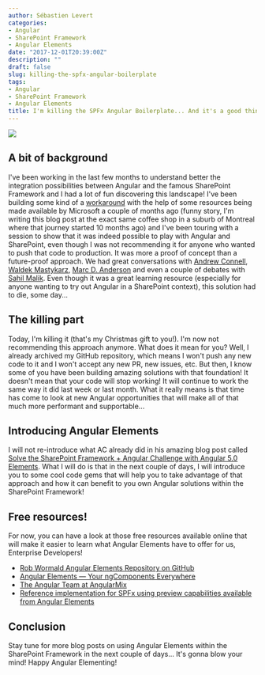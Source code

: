 ```yaml
---
author: Sébastien Levert
categories:
- Angular
- SharePoint Framework
- Angular Elements
date: "2017-12-01T20:39:00Z"
description: ""
draft: false
slug: killing-the-spfx-angular-boilerplate
tags:
- Angular
- SharePoint Framework
- Angular Elements
title: I'm killing the SPFx Angular Boilerplate... And it's a good thing!
---
```



![](/content/images/2017/12/Copy-of-SharePoint-Framework-and-Angular---Walkthrough-of-the-SPFx-Angular-Boilerplate.jpg)

## A bit of background
I've been working in the last few months to understand better the integration possibilities between Angular and the famous SharePoint Framework and I had a lot of fun discovering this landscape! I've been building some kind of a [workaround](https://github.com/sebastienlevert/spfx-angular-boilerplate) with the help of some resources being made available by Microsoft a couple of months ago (funny story, I'm writing this blog post at the exact same coffee shop in a suburb of Montreal where that journey started 10 months ago) and I've been touring with a session to show that it was indeed possible to play with Angular and SharePoint, even though I was not recommending it for anyone who wanted to push that code to production. It was more a proof of concept than a future-proof approach. We had great conversations with [Andrew Connell](https://twitter.com/andrewconnell), [Waldek Mastykarz](https://twitter.com/waldekm), [Marc D. Anderson](https://twitter.com/sympmarc) and even a couple of debates with [Sahil Malik](https://twitter.com/sahilmalik). Even though it was a great learning resource (especially for anyone wanting to try out Angular in a SharePoint context), this solution had to die, some day...

## The killing part
Today, I'm killing it (that's my Christmas gift to you!). I'm now not recommending this approach anymore. What does it mean for you? Well, I already archived my GitHub repository, which means I won't push any new code to it and I won't accept any new PR, new issues, etc. But then, I know some of you have been building amazing solutions with that foundation! It doesn't mean that your code will stop working! It will continue to work the same way it did last week or last month. What it really means is that time has come to look at new Angular opportunities that will make all of that much more performant and supportable...

## Introducing Angular Elements

I will not re-introduce what AC already did in his amazing blog post called [Solve the SharePoint Framework + Angular Challenge with Angular 5.0 Elements](http://www.andrewconnell.com/blog/solve-the-sharepoint-framework-angular-challenge-with-angular-5-0-elements). What I will do is that in the next couple of days, I will introduce you to some cool code gems that will help you to take advantage of that approach and how it can benefit to you own Angular solutions within the SharePoint Framework!

## Free resources!
For now, you can have a look at those free resources available online that will make it easier to learn what Angular Elements have to offer for us, Enterprise Developers!

* [Rob Wormald Angular Elements Repository on GitHub](https://github.com/robwormald/angular-elements)
* [Angular Elements — Your ngComponents Everywhere](https://moduscreate.com/blog/angular-elements-ngcomponents-everywhere/)
* [The Angular Team at AngularMix
](https://blog.angular.io/the-angular-team-at-angularmix-2d56fd7fde65)
* [Reference implementation for SPFx using preview capabilities available from Angular Elements](https://github.com/SharePoint/sp-dev-fx-angular)

## Conclusion
Stay tune for more blog posts on using Angular Elements within the SharePoint Framework in the next couple of days... It's gonna blow your mind! Happy Angular Elementing!